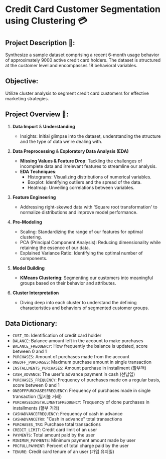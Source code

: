 # Credit Card Customer Segmentation using Clustering 💳

## Project Description 📌: 
Synthesize a sample dataset comprising a recent 6-month usage behavior of approximately 9000 active credit card holders. The dataset is structured at the customer level and encompasses 18 behavioral variables.

## Objective: 
Utilize cluster analysis to segment credit card customers for effective marketing strategies.

## Project Overview 📖: 
1. **Data Import** & **Understanding**
   - Insights: Initial glimpse into the dataset, understanding the structure and the type of data we're dealing with.

2. **Data Preprocessing** & **Exploratory Data Analysis (EDA)** 
   - **Missing Values & Feature Drop**: Tackling the challenges of incomplete data and irrelevant features to streamline our analysis.
   - **EDA Techniques**:
     - Histograms: Visualizing distributions of numerical variables.
     - Boxplot: Identifying outliers and the spread of the data.
     - Heatmap: Unveiling correlations between variables.

3. **Feature Engineering** 
   - Addressing right-skewed data with 'Square root transformation' to normalize distributions and improve model performance.

4. **Pre-Modeling** 
   - Scaling: Standardizing the range of our features for optimal clustering.
   - PCA (Principal Component Analysis): Reducing dimensionality while retaining the essence of our data.
   - Explained Variance Ratio: Identifying the optimal number of components.

5. **Model Building** 
   - **KMeans Clustering**: Segmenting our customers into meaningful groups based on their behavior and attributes.

6. **Cluster Interpretation** 
   - Diving deep into each cluster to understand the defining characteristics and behaviors of segmented customer groups.

## Data Dictionary:
- `CUST_ID`: Identification of credit card holder
- `BALANCE`: Balance amount left in the account to make purchases
- `BALANCE_FREQUENCY`: How frequently the balance is updated, score between 0 and 1
- `PURCHASES`: Amount of purchases made from the account
- `ONEOFF_PURCHASES`: Maximum purchase amount in single transaction
- `INSTALLMENTS_PURCHASES`: Amount purchase in installment (할부액)
- `CASH_ADVANCE`: The user's advance payment in cash (선납입)
- `PURCHASES_FREQUENCY`: Frequency of purchases made on a regular basis, score between 0 and 1
- `ONEOFFPURCHASESFREQUENCY`: Frequency of purchases made in single transaction (일시불 거래)
- `PURCHASESINSTALLMENTSFREQUENCY`: Frequency of done purchases in installments (할부 거래)
- `CASHADVANCEFREQUENCY`: Frequency of cash in advance
- `CASHADVANCETRX`: "Cash in advance" total transactions
- `PURCHASES_TRX`: Purchase total transactions
- `CREDIT_LIMIT`: Credit card limit of an user
- `PAYMENTS`: Total amount paid by the user
- `MINIMUM_PAYMENTS`: Minimum payment amount made by user
- `PRCFULLPAYMENT`: Percent of total charge paid by the user
- `TENURE`: Credit card tenure of an user (가입 유지일)
